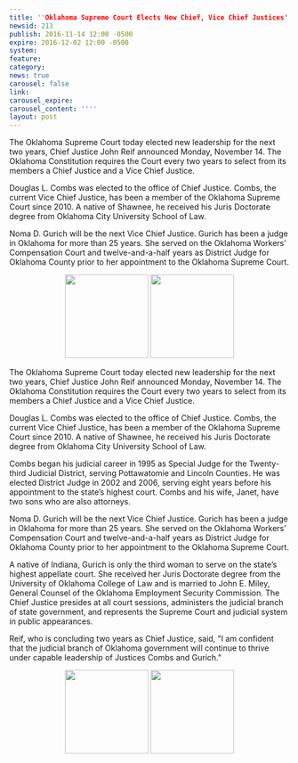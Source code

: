 ```yaml
---
title: ''Oklahoma Supreme Court Elects New Chief, Vice Chief Justices''
newsid: 213
publish: 2016-11-14 12:00 -0500
expire: 2016-12-02 12:00 -0500
system: 
feature: 
category: 
news: true
carousel: false
link: 
carousel_expire: 
carousel_content: ''''
layout: post
---
```

<p>The Oklahoma Supreme Court today elected new leadership for the next two years, Chief Justice John Reif announced Monday, November 14. The Oklahoma Constitution requires the Court every two years to select from its members a Chief Justice and a Vice Chief Justice.</p>
<p>Douglas L. Combs was elected to the office of Chief Justice.  Combs, the current Vice Chief Justice, has been a member of the Oklahoma Supreme Court since 2010.  A native of Shawnee, he received his Juris Doctorate degree from Oklahoma City University School of Law. </p>
<p>Noma D. Gurich will be the next Vice Chief Justice.  Gurich has been a judge in Oklahoma for more than 25 years.  She served on the Oklahoma Workers’ Compensation Court and twelve-and-a-half years as District Judge for Oklahoma County prior to her appointment to the Oklahoma Supreme Court.</p>
<div style="text-align: center;">
<img style="width: 150px;" src="http://www.oscn.net/images/judges/id/douglascombs.jpg" alt=""/>
<img style="width: 150px;" src="http://www.oscn.net/images/judges/id/nomagurich.jpg" alt=""/>
</div>

 <!--more-->
<p>The Oklahoma Supreme Court today elected new leadership for the next two years, Chief Justice John Reif announced Monday, November 14. The Oklahoma Constitution requires the Court every two years to select from its members a Chief Justice and a Vice Chief Justice.</p>
<p>Douglas L. Combs was elected to the office of Chief Justice.  Combs, the current Vice Chief Justice, has been a member of the Oklahoma Supreme Court since 2010.  A native of Shawnee, he received his Juris Doctorate degree from Oklahoma City University School of Law. </p>
<p>Combs began his judicial career in 1995 as Special Judge for the Twenty-third Judicial District, serving Pottawatomie and Lincoln Counties.  He was elected District Judge in 2002 and 2006, serving eight years before his appointment to the state’s highest court. Combs and his wife, Janet, have two sons who are also attorneys.</p>
<p>Noma D. Gurich will be the next Vice Chief Justice.  Gurich has been a judge in Oklahoma for more than 25 years.  She served on the Oklahoma Workers’ Compensation Court and twelve-and-a-half years as District Judge for Oklahoma County prior to her appointment to the Oklahoma Supreme Court. </p>
<p>A native of Indiana, Gurich is only the third woman to serve on the state’s highest appellate court.  She received her Juris Doctorate degree from the University of Oklahoma College of Law and is married to John E. Miley, General Counsel of the Oklahoma Employment Security Commission.
The Chief Justice presides at all court sessions, administers the judicial branch of state government, and represents the Supreme Court and judicial system in public appearances. </p>
<p>Reif, who is concluding two years as Chief Justice, said, "I am confident that the judicial branch of Oklahoma government will continue to thrive under capable leadership of Justices Combs and Gurich."</p>
<div style="text-align: center;">
<img style="width: 150px;" src="http://www.oscn.net/images/judges/id/douglascombs.jpg" alt=""/>
<img style="width: 150px;" src="http://www.oscn.net/images/judges/id/nomagurich.jpg" alt=""/>
</div>
